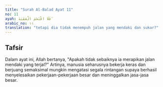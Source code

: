 ```yaml
---
title: "Surah Al-Balad Ayat 11"
no: 11
ayah: فَلَا اقْتَحَمَ الْعَقَبَةَ ۖ
arabic_no: ١١
translation: "tetapi dia tidak menempuh jalan yang mendaki dan sukar?"
---
```


## Tafsir

Dalam ayat ini, Allah bertanya, "Apakah tidak sebaiknya ia merapikan jalan mendaki yang terjal?" Artinya, manusia seharusnya bekerja keras dan berjuang semaksimal mungkin mengatasi segala rintangan supaya berhasil menyelesaikan pekerjaan-pekerjaan besar dan meninggalkan jasa-jasa besar.